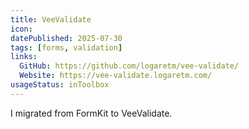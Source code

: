 ```yaml
---
title: VeeValidate
icon: 
datePublished: 2025-07-30
tags: [forms, validation]
links:
  GitHub: https://github.com/logaretm/vee-validate/
  Website: https://vee-validate.logaretm.com/
usageStatus: inToolbox
---
```


I migrated from FormKit to VeeValidate.
